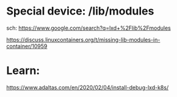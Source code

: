 # Special device: /lib/modules
sch: https://www.google.com/search?q=lxd+%2Flib%2Fmodules

https://discuss.linuxcontainers.org/t/missing-lib-modules-in-container/10959

# Learn:
https://www.adaltas.com/en/2020/02/04/install-debug-lxd-k8s/
